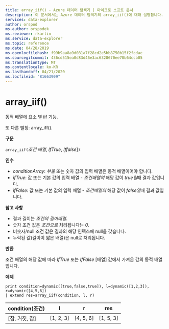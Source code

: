 ```yaml
---
title: array_iif() - Azure 데이터 탐색기 | 마이크로 소프트 문서
description: 이 문서에서는 Azure 데이터 탐색기의 array_iif()에 대해 설명합니다.
services: data-explorer
author: orspod
ms.author: orspodek
ms.reviewer: rkarlin
ms.service: data-explorer
ms.topic: reference
ms.date: 04/28/2019
ms.openlocfilehash: f99b9aa8a9d081a7f28cd2e5bb8750b15f2fcdac
ms.sourcegitcommit: 436cd515ea0d83d46e3ac6328670ee78b64ccb05
ms.translationtype: MT
ms.contentlocale: ko-KR
ms.lasthandoff: 04/21/2020
ms.locfileid: "81663909"
---
```

# <a name="array_iif"></a>array_iif()

동적 배열에 요소 별 iif 기능.

또 다른 별칭: array_iff().

**구문**

`array_iif(`*조건 배열*, *IfTrue*, *Iffalse*]`)`

**인수**

* *conditionArray*: *부울* 또는 숫자 값의 입력 배열은 동적 배열이어야 합니다.
* *ifTrue*: 값 또는 기본 값의 입력 배열 - *조건배열의* 해당 값이 *true일*때 결과 값입니다.
* *ifFalse*: 값 또는 기본 값의 입력 배열 - *조건배열의* 해당 값이 *false일*때 결과 값입니다.

**참고 사항**

* 결과 길이는 *조건의 길이배열*.
* 숫자 조건 값은 *조건으로* 처리됩니다!= *0*.
* 비숫자/null 조건 값은 결과의 해당 인덱스에 null을 갖습니다.
* 누락된 값(길이이 짧은 배열)은 null로 처리됩니다.

**반환**

조건 배열의 해당 값에 따라 *IfTrue* 또는 *IfFalse* [배열] 값에서 가져온 값의 동적 배열입니다.

**예제**

```kusto
print condition=dynamic([true,false,true]), l=dynamic([1,2,3]), r=dynamic([4,5,6]) 
| extend res=array_iif(condition, l, r)
```

|condition(조건)|l|r|res|
|---|---|---|---|
|[참, 거짓, 참]|[1, 2, 3]|[4, 5, 6]|[1, 5, 3]|
